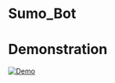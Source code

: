 # Sumo_Bot

# Demonstration
[![Demo](https://img.youtube.com/vi/EmWshETC0As/0.jpg)](https://youtube.com/playlist?list=PLfsMcIVwDpRSMIsY_dsrct3QpR73TPw5h)


